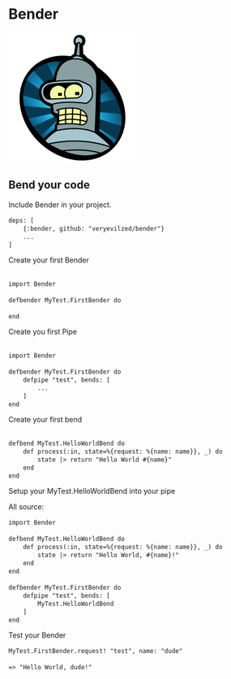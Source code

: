 Bender
======

![bite my shiny metal ass](bender.png)

Bend your code
--------------

Include Bender in your project.

```
deps: [
	{:bender, github: "veryevilzed/bender"}
	...
]

```

Create your first Bender

```

import Bender

defbender MyTest.FirstBender do

end

```

Create you first Pipe

```

import Bender

defbender MyTest.FirstBender do
    defpipe "test", bends: [
        ...
    ] 
end

```

Create your first bend

```

defbend MyTest.HelloWorldBend do
    def process(:in, state=%{request: %{name: name}}, _) do 
        state |> return "Hello World #{name}"
    end
end

```

Setup your MyTest.HelloWorldBend into your pipe

All source:

```
import Bender

defbend MyTest.HelloWorldBend do
    def process(:in, state=%{request: %{name: name}}, _) do 
        state |> return "Hello World, #{name}!"
    end
end

defbender MyTest.FirstBender do
    defpipe "test", bends: [
        MyTest.HelloWorldBend
    ] 
end

```

Test your Bender

```
MyTest.FirstBender.request! "test", name: "dude"

=> "Hello World, dude!"

```

